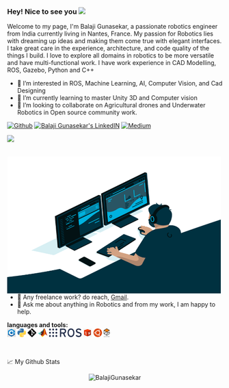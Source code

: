### Hey! Nice to see you <img src="https://media.giphy.com/media/hvRJCLFzcasrR4ia7z/giphy.gif" width="25px">
Welcome to my page, I'm Balaji Gunasekar, a passionate robotics engineer from India currently living in Nantes, France. My passion for Robotics lies with dreaming up ideas and making them come true with elegant interfaces. I take great care in the experience, architecture, and code quality of the things I build. I love to explore all domains in robotics to be more versatile and have multi-functional work. I have work experience in CAD Modelling, ROS, Gazebo, Python and C++

- 👀 I’m interested in ROS, Machine Learning, AI, Computer Vision, and Cad Designing
- 🌱 I’m currently learning to master Unity 3D and Computer vision
- 💞️ I’m looking to collaborate on Agricultural drones and Underwater Robotics in Open source community work.

<p><a href="https://github.com/BalajiGunasekar/" target="_blank"><img alt="Github" src="https://img.shields.io/badge/GitHub-%2312100E.svg?&style=for-the-badge&logo=Github&logoColor=white" /></a> <a href="https://www.linkedin.com/in/balaji-gunasekar-b35038185/" target="_blank"><img alt="Balaji Gunasekar's LinkedIN" src="https://img.shields.io/badge/linkedin-%230077B5.svg?&style=for-the-badge&logo=linkedin&logoColor=white" /></a> <a href="https://medium.com/@th.guibert" target="_blank"><img alt="Medium" src="https://img.shields.io/badge/medium-%2312100E.svg?&style=for-the-badge&logo=medium&logoColor=white" /></a>
</p>

![](https://visitor-badge.glitch.me/badge?page_id=balajigunasekar.balajigunasekar)

<br />
  <img align="left" alt="GIF" src="https://github.com/BalajiGunasekar/BalajiGunasekar/blob/main/coder.gif?raw=true" width="500" height="320" />
  
  
- 💼 Any freelance work? do reach, [Gmail](mailto:balajigunasekeran22@gmail.com).
- 💬 Ask me about anything in Robotics and from my work, I am happy to help.

**languages and tools:**  
<code><img height="20" src="https://github.com/BalajiGunasekar/BalajiGunasekar/blob/main/c%2B%2B.jpg"></code>
<code><img height="20" src="https://github.com/BalajiGunasekar/BalajiGunasekar/blob/main/python-logo.png"></code>
<code><img height="20" src="https://github.com/BalajiGunasekar/BalajiGunasekar/blob/main/Git-Icon-Black.png"></code>
<code><img height="20" src="https://github.com/BalajiGunasekar/BalajiGunasekar/blob/main/Matlab_Logo.png"></code>
<code><img height="20" src="https://github.com/BalajiGunasekar/BalajiGunasekar/blob/main/ros_icon.png"></code>
<code><img height="20" src="https://github.com/BalajiGunasekar/BalajiGunasekar/blob/main/Solid_works.jpg"></code>
<code><img height="20" src="https://github.com/BalajiGunasekar/BalajiGunasekar/blob/main/ubuntu.png"></code>
<code><img height="20" src="https://github.com/BalajiGunasekar/BalajiGunasekar/blob/main/Gazebo.png"></code>



<br />

📈 My Github Stats

<p align="center"> <img src="https://github-readme-stats.vercel.app/api?username=BalajiGunasekar&show_icons=true&theme=gotham" alt="BalajiGunasekar" />


